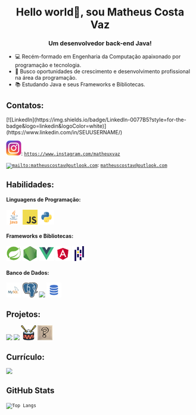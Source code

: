 <h1 align="center">Hello world👋, sou Matheus Costa Vaz</h1>
<h3 align="center">Um desenvolvedor back-end Java!</h3>

- 💻 Recém-formado em Engenharia da Computação apaixonado por programação e tecnologia.
- 🚀 Busco oportunidades de crescimento e desenvolvimento profissional na área da programação.
- 📚 Estudando Java e seus Frameworks e Bibliotecas.

<h2 align="left">Contatos:</h2>
<p align="left">
[![LinkedIn](https://img.shields.io/badge/LinkedIn-0077B5?style=for-the-badge&logo=linkedin&logoColor=white)](https://www.linkedin.com/in/SEUUSERNAME/)
 
<code><a href="https://instagram.com/matheuxvaz" target="blank"><img  height="40" src="https://raw.githubusercontent.com/github/explore/06c46459e7947c8a25f72798af696d66e202ac39/topics/instagram/instagram.png" alt="matheuxvaz" /></a></code>: <code><a>https://www.instagram.com/matheuxvaz</a></code>
 
<code><a href="mailto:matheuscostav@outlook.com" target="blank"><img  height="40" src="https://cdn-icons-png.flaticon.com/512/7718/7718904.png" alt="mailto:matheuscostav@outlook.com" /></a></code>: <code><a>matheuscostav@outlook.com</a></code>
</p>

<h2 align="left">Habilidades:</h2>
<p align="left">
  <h4 align="left">Linguagens de Programação:</h4> 
  <code><a href="https://www.java.com" target="blank"><img height="40" src="https://raw.githubusercontent.com/github/explore/5b3600551e122a3277c2c5368af2ad5725ffa9a1/topics/java/java.png"></a></code>
  <code><a href="https://developer.mozilla.org/en-US/docs/Web/JavaScript" target="blank"><img height="40" src="https://raw.githubusercontent.com/github/explore/80688e429a7d4ef2fca1e82350fe8e3517d3494d/topics/javascript/javascript.png"></a></code>
  <code><a href="https://www.python.org/" target="blank"><img height="40" src="https://raw.githubusercontent.com/github/explore/80688e429a7d4ef2fca1e82350fe8e3517d3494d/topics/python/python.png"></a></code>  

  <h4 align="left">Frameworks e Bibliotecas:</h4> 
  <code><a href="https://spring.io/" target="blank"><img height="40" src="https://raw.githubusercontent.com/github/explore/80688e429a7d4ef2fca1e82350fe8e3517d3494d/topics/spring-boot/spring-boot.png"></a></code>
  <code><a href="https://nodejs.org/en" target="blank"><img height="40" src="https://raw.githubusercontent.com/github/explore/80688e429a7d4ef2fca1e82350fe8e3517d3494d/topics/nodejs/nodejs.png"></a></code>
  <code><a href="https://vuejs.org/" target="blank"><img height="40" src="https://raw.githubusercontent.com/github/explore/80688e429a7d4ef2fca1e82350fe8e3517d3494d/topics/vue/vue.png"></a></code>
  <code><a href="https://angular.io/" target="blank"><img height="40" src="https://raw.githubusercontent.com/github/explore/80688e429a7d4ef2fca1e82350fe8e3517d3494d/topics/angular/angular.png"></a></code>
  <code><a href="https://pandas.pydata.org/" target="blank"><img height="40" src="https://raw.githubusercontent.com/devicons/devicon/2ae2a900d2f041da66e950e4d48052658d850630/icons/pandas/pandas-original.svg"></a></code>  

  <h4 align="left">Banco de Dados:</h4> 
  <code><a href="https://www.mysql.com/" target="blank"><img height="40" src="https://raw.githubusercontent.com/github/explore/80688e429a7d4ef2fca1e82350fe8e3517d3494d/topics/mysql/mysql.png"></a></code>
  <code><a href="https://www.postgresql.org/" target="blank"><img height="40" src="https://raw.githubusercontent.com/github/explore/80688e429a7d4ef2fca1e82350fe8e3517d3494d/topics/postgresql/postgresql.png"></a></code>
  <code><a href="https://www.microsoft.com/pt-br/sql-server" target="blank"><img height="40" src="https://www.svgrepo.com/show/303229/microsoft-sql-server-logo.svg"></a></code>
  <code><img height="40" src="https://raw.githubusercontent.com/github/explore/80688e429a7d4ef2fca1e82350fe8e3517d3494d/topics/sql/sql.png"></code>
</p>

<h2 align="left">Projetos:</h2>
<code><a href="https://deliciasroyal.matheuscostav.vercel.app/" target="blank"><img height="40" src="https://github.com/MatheusCostaVaz/front-delicias-royal/blob/main/imagens/logo.png?raw=true"></a></code>
<code><a href="https://fokus.matheuscostav.vercel.app/" target="blank"><img height="40" src="https://raw.githubusercontent.com/MatheusCostaVaz/foco/main/imagens/favicon.ico"></a></code>
<code><a href="https://bateria.matheuscostav.vercel.app/" target="blank"><img height="40" src="https://github.com/MatheusCostaVaz/bateria/blob/main/images/bateria.png?raw=true"></a></code>
<code><a href="https://numerosecreto.matheuscostav.vercel.app/" target="blank"><img height="40" src="https://github.com/MatheusCostaVaz/numero-secreto/blob/main/imagens/icon.png?raw=true"></a></code>

<h2 align="left">Currículo:</h2>
<code><a href="https://uniceuma-my.sharepoint.com/:b:/g/personal/matheus92274_ceuma_com_br/ESj-TLI7pjZPhYdpksC8v80Bj4J0PFMIZVU5eoYs3d7kmA?e=lLrqla" target="blank"><img height="40" src="https://static-00.iconduck.com/assets.00/resume-icon-2048x2048-jdk3bnyx.png"></a></code>

<h2>GitHub Stats</h2>

<code>![Top Langs](https://github-readme-stats-git-masterrstaa-rickstaa.vercel.app/api/top-langs/?username=MatheusCostaVaz&layout=compact&bg_color=000&border_color=30A3DC&title_color=E94D5F&text_color=FFF)</code>

